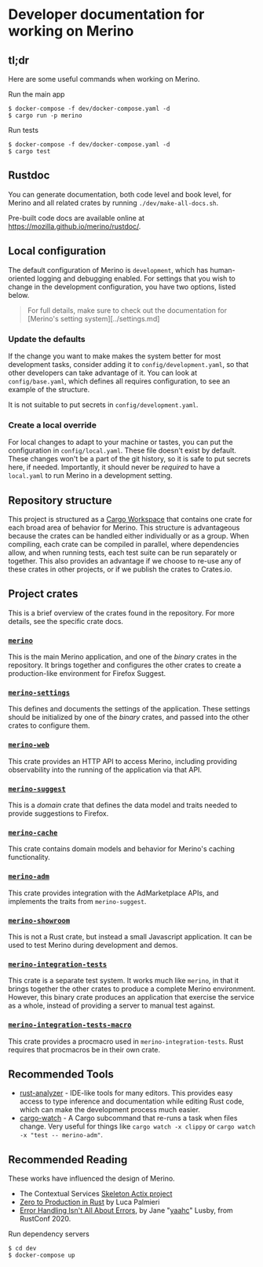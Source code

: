 # Developer documentation for working on Merino

## tl;dr

Here are some useful commands when working on Merino.

Run the main app

```shell
$ docker-compose -f dev/docker-compose.yaml -d
$ cargo run -p merino
```

Run tests

```shell
$ docker-compose -f dev/docker-compose.yaml -d
$ cargo test
```

## Rustdoc

You can generate documentation, both code level and book level, for Merino and
all related crates by running `./dev/make-all-docs.sh`.

Pre-built code docs are available online at
<https://mozilla.github.io/merino/rustdoc/>.

## Local configuration

The default configuration of Merino is `development`, which has human-oriented
logging and debugging enabled. For settings that you wish to change in the
development configuration, you have two options, listed below.

> For full details, make sure to check out the documentation for [Merino's
> setting system][../settings.md]

### Update the defaults

If the change you want to make makes the system better for most development
tasks, consider adding it to `config/development.yaml`, so that other developers
can take advantage of it. You can look at `config/base.yaml`, which defines all
requires configuration, to see an example of the structure.

It is not suitable to put secrets in `config/development.yaml`.

### Create a local override

For local changes to adapt to your machine or tastes, you can put the
configuration in `config/local.yaml`. These file doesn't exist by default. These
changes won't be a part of the git history, so it is safe to put secrets here,
if needed. Importantly, it should never be _required_ to have a `local.yaml` to
run Merino in a development setting.

## Repository structure

This project is structured as a [Cargo Workspace][] that contains one crate for
each broad area of behavior for Merino. This structure is advantageous because
the crates can be handled either individually or as a group. When compiling,
each crate can be compiled in parallel, where dependencies allow, and when
running tests, each test suite can be run separately or together. This also
provides an advantage if we choose to re-use any of these crates in other
projects, or if we publish the crates to Crates.io.

[cargo workspace]: https://doc.rust-lang.org/book/ch14-03-cargo-workspaces.html

## Project crates

This is a brief overview of the crates found in the repository. For more
details, see the specific crate docs.

### [`merino`](../rustdoc/merino/)

This is the main Merino application, and one of the _binary_ crates in the
repository. It brings together and configures the other crates to create a
production-like environment for Firefox Suggest.

### [`merino-settings`](../rustdoc/merino_settings/)

This defines and documents the settings of the application. These settings
should be initialized by one of the _binary_ crates, and passed into the other
crates to configure them.

### [`merino-web`](../rustdoc/merino_web/)

This crate provides an HTTP API to access Merino, including providing
observability into the running of the application via that API.

### [`merino-suggest`](../rustdoc/merino_suggest/)

This is a _domain_ crate that defines the data model and traits needed to
provide suggestions to Firefox.

### [`merino-cache`](../rustdoc/merino_cache/)

This crate contains domain models and behavior for Merino's caching
functionality.

### [`merino-adm`](../rustdoc/merino_adm/)

This crate provides integration with the AdMarketplace APIs, and implements the
traits from `merino-suggest`.

### [`merino-showroom`](./showroom.html)

This is not a Rust crate, but instead a small Javascript application. It can be
used to test Merino during development and demos.

### [`merino-integration-tests`](../rustdoc/merino_integration_tests/)

This crate is a separate test system. It works much like `merino`, in that it
brings together the other crates to produce a complete Merino environment.
However, this binary crate produces an application that exercise the service as
a whole, instead of providing a server to manual test against.

### [`merino-integration-tests-macro`](../rustdoc/merino_integration_tests_macro/)

This crate provides a procmacro used in `merino-integration-tests`. Rust
requires that procmacros be in their own crate.

## Recommended Tools

- [rust-analyzer][] - IDE-like tools for many editors. This provides easy access
  to type inference and documentation while editing Rust code, which can make
  the development process much easier.
- [cargo-watch][] - A Cargo subcommand that re-runs a task when files change.
  Very useful for things like `cargo watch -x clippy` or
  `cargo watch -x "test -- merino-adm"`.

[rust-analyzer]: https://rust-analyzer.github.io/
[cargo-watch]: https://crates.io/crates/cargo-watch

## Recommended Reading

These works have influenced the design of Merino.

- The Contextual Services
  [Skeleton Actix project](https://github.com/mozilla-services/skeleton/)
- [Zero to Production in Rust](https://www.zero2prod.com/) by Luca Palmieri
- [Error Handling Isn't All About Errors](https://www.youtube.com/watch?v=rAF8mLI0naQ),
  by Jane "[yaahc](https://twitter.com/yaahc_/)" Lusby, from RustConf 2020.

Run dependency servers

```shell
$ cd dev
$ docker-compose up
```
